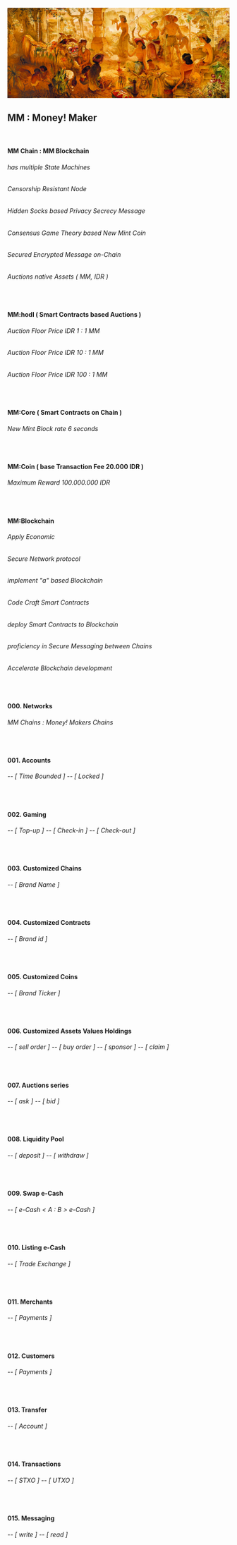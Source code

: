 ![Bali Blockchain](_bali_.jpg)

##   MM : Money! Maker


<br />


####   MM Chain : MM Blockchain
######  has multiple State Machines
######  Censorship Resistant Node
######  Hidden Socks based Privacy Secrecy Message
######  Consensus Game Theory based New Mint Coin
######  Secured Encrypted Message on-Chain
######  Auctions native Assets ( MM, IDR )


<br />


####   MM:hodl ( Smart Contracts based Auctions )
######  Auction Floor Price IDR 1 : 1 MM
######  Auction Floor Price IDR 10 : 1 MM
######  Auction Floor Price IDR 100 : 1 MM


<br />


####   MM:Core ( Smart Contracts on Chain )
######  New Mint Block rate 6 seconds


<br />


####   MM:Coin ( base Transaction Fee 20.000 IDR ) 
######  Maximum Reward 100.000.000 IDR


<br />


####   MM:Blockchain
######   Apply Economic
######   Secure Network protocol
######   implement "a" based Blockchain
######   Code Craft Smart Contracts
######   deploy Smart Contracts to Blockchain
######   proficiency in Secure Messaging between Chains
######   Accelerate Blockchain development


<br />


####   000.  Networks
######    MM Chains : Money! Makers Chains


<br />


####   001.  Accounts
######    -- [ Time Bounded ] -- [ Locked ]


<br />


####   002.  Gaming
######    -- [ Top-up ] -- [ Check-in ] -- [ Check-out ]


<br />


####   003.  Customized Chains
######    -- [ Brand Name ]


<br />


####   004.  Customized Contracts
######    -- [ Brand id ]


<br />


####   005.  Customized Coins
######    -- [ Brand Ticker ]


<br />


####   006.  Customized Assets Values Holdings
######    -- [ sell order ] -- [ buy order ] -- [ sponsor ] -- [ claim ]


<br />


####   007.  Auctions series
######    -- [ ask ] -- [ bid ]


<br />


####   008.  Liquidity Pool
######    -- [ deposit ] -- [ withdraw ]


<br />


####   009.  Swap e-Cash
######    -- [ e-Cash  < A : B >  e-Cash ]


<br />


####   010.  Listing e-Cash
######    -- [ Trade Exchange ]


<br />


####   011.  Merchants
######    -- [ Payments ]


<br />


####   012.  Customers
######    -- [ Payments ]


<br />


####   013.  Transfer
######    -- [ Account ]


<br />


####   014.  Transactions
######    -- [ STXO ] -- [ UTXO ]


<br />


####   015.  Messaging
######    -- [ write ] -- [ read ]
